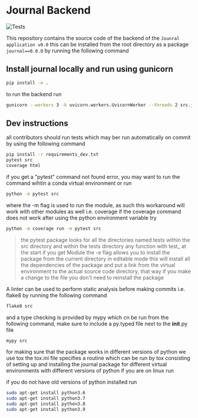 # Journal Backend

![Tests](https://github.com/kesler20/test_backend/actions/workflows/python-app.yml/badge.svg)

This repository contains the source code of the backend of the `Jounral application v0.0`
this can be installed from the root directory as a package `journal==0.0.0` by running the following command

## Install journal locally and run using gunicorn

```bash
pip install -e .
```

to run the backend run

```bash
gunicorn --workers 3 -k uvicorn.workers.UvicornWorker --threads 2 src.journal.main:app
```

## Dev instructions

all contributors should run tests which may ber run automatically on commit by using the following command

```bash
pip install -r requirements_dev.txt
pytest src
coverage html
```

if you get a "pytest" command not found error, you may want to run the command wihtin a conda virtual environment or run

```bash
python -m pytest src
```

where the -m flag is used to run the module, as such this workaround will work with other modules as well i.e. coverage
if the coverage command does not work after using the python environment variable
try

```bash
python -m coverage run -m pytest src
```

> the pytest package looks for all the directories named tests within the src directory and within the tests directory any function with test\_ at the start
> if you get Module
> the -e flag allows you to install the package from the current directory in editable mode
> this will install all the dependencies of the package and put a link from the virtual environment to the actual source code directory, that way if you make a change to the file you don't need to reinstall the package

A linter can be used to perform static analysis before making commits i.e. flake8
by running the following command

```bash
flake8 src
```

and a type checking is provided by mypy which cn be run from the following command, make sure to include a py.typed file next to the **init**.py file

```bash
mypy src
```

for making sure that the package works in different versions of python we use tox
the tox.ini file specifies a routine which can be run by tox consisting of setting up and installing
the journal package for different virtual environments with different versions of python
if you are on linux run

if you do not have old versions of python installed run

```bash
sudo apt-get install python3.6
sudo apt-get install python3.7
sudo apt-get install python3.8
sudo apt-get install python3.9
```

